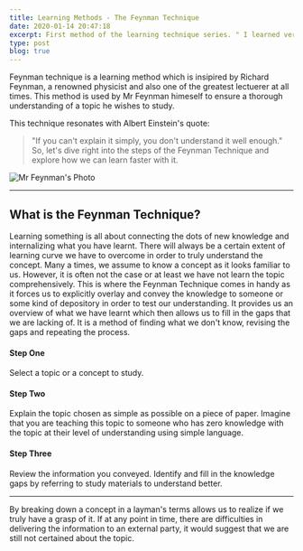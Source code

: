 ```yaml
---
title: Learning Methods - The Feynman Technique
date: 2020-01-14 20:47:18
excerpt: First method of the learning technique series. " I learned very early the difference between knowing the name of something and knowing something." - Richard P. Feynman
type: post
blog: true
---
```


Feynman technique is a learning method which is insipired by Richard Feynman, a renowned physicist and also one of the greatest lectuerer at all times. This method is used by Mr Feynman himeself to ensure a thorough understanding of a topic he wishes to study. 

This technique resonates with Albert Einstein's quote: 
> "If you can't explain it simply, you don't understand it well enough." So, let's dive right into the steps of the Feynman Technique and explore how we can learn faster with it.


![ Mr Feynman's Photo ](/RichardFeynman-500x375.jpg)

---

## What is the Feynman Technique?

Learning something is all about connecting the dots of new knowledge and internalizing what you have learnt. There will always be a certain extent of learning curve we have to overcome in order to truly understand the concept. Many a times, we assume to know a concept as it looks familiar to us. However, it is often not the case or at least we have not learn the topic comprehensively. This is where the Feynman Technique comes in handy as it forces us to explicitly overlay and convey the knowledge to someone or some kind of depository in order to test our understanding. It provides us an overview of what we have learnt which then allows us to fill in the gaps that we are lacking of. It is a method of finding what we don't know, revising the gaps and repeating the process. 

#### Step One

Select a topic or a concept to study. 

#### Step Two 

Explain the topic chosen as simple as possible on a piece of paper. Imagine that you are teaching this topic to someone who has zero knowledge with the topic at their level of understanding using simple language.

#### Step Three

Review the information you conveyed. Identify and fill in the knowledge gaps by referring to study materials to understand better.

---

By breaking down a concept in a layman's terms allows us to realize if we truly have a grasp of it. If at any point in time, there are difficulties in delivering the information to an external party, it would suggest that we are still not certained about the topic.

